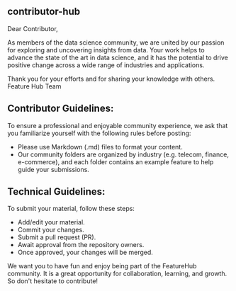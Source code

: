 
## contributor-hub
Dear Contributor,

As members of the data science community, we are united by our passion for exploring and uncovering insights from data. 
Your work helps to advance the state of the art in data science, and it has the potential to drive positive change across a wide range of industries and applications. 

Thank you for your efforts and for sharing your knowledge with others. 
Feature Hub Team

## Contributor Guidelines:

To ensure a professional and enjoyable community experience, we ask that you familiarize yourself with the following rules before posting:

+ Please use Markdown (.md) files to format your content.
+ Our community folders are organized by industry (e.g. telecom, finance, e-commerce), and each folder contains an example feature to help guide your submissions.


## Technical Guidelines:

To submit your material, follow these steps:

+ Add/edit your material.
+ Commit your changes.
+ Submit a pull request (PR).
+ Await approval from the repository owners.
+ Once approved, your changes will be merged.

We want you to have fun and enjoy being part of the FeatureHub community. It is a great opportunity for collaboration, learning, and growth. 
So don't hesitate to contribute!

